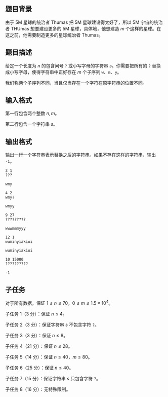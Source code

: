 ## 题目背景

由于 5M 星球的统治者 Thumas 把 5M 星球建设得太好了，所以 5M 宇宙的统治者 THUmas 想要建设更多的 5M 星球，具体地，他想建造 $m$ 个这样的星球。在这之前，他需要制造更多的星球统治者 Thumas。

## 题目描述

给定一个长度为 $n$ 的包含问号 `?` 或小写字母的字符串 $s$。你需要把所有的 `?` 替换成小写字母，使得字符串中正好存在 $m$ 个子序列 `w`、`m`、`y`。

我们称两个子序列不同，当且仅当存在一个字符在原字符串的位置不同。

## 输入格式

第一行包含两个整数 $n,m$。

第二行包含一个字符串 $s$。

## 输出格式

输出一行一个字符串表示替换之后的字符串。如果不存在这样的字符串，输出 `-1`。

```input1
3 1
???
```

```output1
wmy
```

```input2
4 2
wmy?
```

```output2
wmyy
```

```input3
9 27
?????????
```

```output3
wwwmmmyyy
```

```input4
12 1
wuminyiakioi
```

```output4
wuminyiakioi
```

```input5
10 15000
??????????
```

```output5
-1
```

## 子任务

对于所有数据，保证 $1 \leq n \leq 70$，$0 \leq m \leq 1.5 \times 10^4$。

子任务 1（$3$ 分）：保证 $n \leq 4$。

子任务 2（$3$ 分）：保证字符串 $s$ 不包含字符 `?`。

子任务 3（$3$ 分）：保证 $n \leq 8$。

子任务 4（$21$ 分）：保证 $n \leq 28$。

子任务 5（$14$ 分）：保证 $n \leq 40$，$m \leq 80$。

子任务 6（$25$ 分）：保证 $n \leq 40$。

子任务 7（$15$ 分）：保证字符串 $s$ 只包含字符 `?`。

子任务 8（$16$ 分）：无特殊限制。
